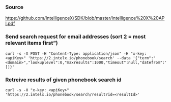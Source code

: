 ### Source
https://github.com/IntelligenceX/SDK/blob/master/Intelligence%20X%20API.pdf

### Send search request for email addresses (sort 2 = most relevant items first”)
```
curl -s -X POST -H "Content-Type: application/json" -H "x-key: <apiKey>" 'https://2.intelx.io/phonebook/search' --data '{"term":"<domain>","lookuplevel":0,"maxresults":1000,"timeout":null,"datefrom":"","dateto":"","sort":2,"media":0,"terminate":[]}'
```

### Retreive results of given phonebook search id
```
curl -s -H "x-key: <apiKey>" 'https://2.intelx.io/phonebook/search/result?id=<resultId>'
```


